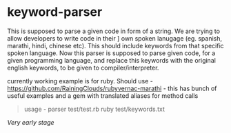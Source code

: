 keyword-parser
==============

This is supposed to parse a given code in form of a string. We are trying to allow developers to write code in their ]
own spoken lanugage (eg. spanish, marathi, hindi, chinese etc). This should include keywords from that specific spoken 
language. 
Now this parser is supposed to parse given code, for a given programming language, and replace this keywords with 
the original english keywords, to be given to compiler/interpreter.

currently working example is for ruby.
Should use - https://github.com/RainingClouds/rubyvernac-marathi - this has bunch of useful examples and a gem with translated aliases for method calls

>usage - parser test/test.rb ruby test/keywords.txt


*Very early stage*
